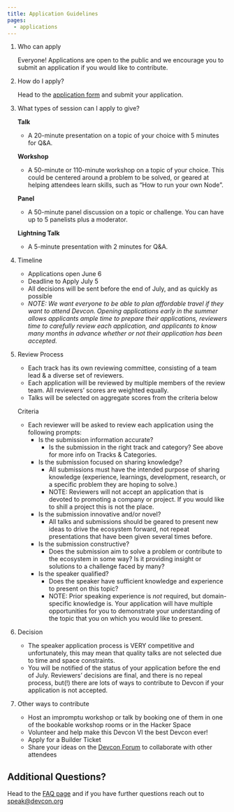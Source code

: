 ```yaml
---
title: Application Guidelines
pages:
  - applications
---
```


1. Who can apply

   Everyone! Applications are open to the public and we encourage you to submit an application if you would like to contribute.

1. How do I apply?

   Head to the [application form](https://speak.devcon.org/devcon-vi-2022/cfp) and submit your application.

1. What types of session can I apply to give?

   **Talk**

   - A 20-minute presentation on a topic of your choice with 5 minutes for Q&A.

   **Workshop**

   - A 50-minute or 110-minute workshop on a topic of your choice. This could be centered around a problem to be solved, or geared at helping attendees learn skills, such as “How to run your own Node”.

   **Panel**

   - A 50-minute panel discussion on a topic or challenge. You can have up to 5 panelists plus a moderator.

   **Lightning Talk**

   - A 5-minute presentation with 2 minutes for Q&A.

1. Timeline

   - Applications open June 6
   - Deadline to Apply July 5
   - All decisions will be sent before the end of July, and as quickly as possible
   - _NOTE: We want everyone to be able to plan affordable travel if they want to attend Devcon. Opening applications early in the summer allows applicants ample time to prepare their applications, reviewers time to carefully review each application, and applicants to know many months in advance whether or not their application has been accepted._

1. Review Process

   - Each track has its own reviewing committee, consisting of a team lead & a diverse set of reviewers.
   - Each application will be reviewed by multiple members of the review team. All reviewers’ scores are weighted equally.
   - Talks will be selected on aggregate scores from the criteria below

   Criteria

   - Each reviewer will be asked to review each application using the following prompts:
     - Is the submission information accurate?
       - Is the submission in the right track and category? See above for more info on Tracks & Categories.
     - Is the submission focused on sharing knowledge?
       - All submissions must have the intended purpose of sharing knowledge (experience, learnings, development, research, or a specific problem they are hoping to solve.)
       - NOTE: Reviewers will not accept an application that is devoted to promoting a company or project. If you would like to shill a project this is not the place.
     - Is the submission innovative and/or novel?
       - All talks and submissions should be geared to present new ideas to drive the ecosystem forward, not repeat presentations that have been given several times before.
     - Is the submission constructive?
       - Does the submission aim to solve a problem or contribute to the ecosystem in some way? Is it providing insight or solutions to a challenge faced by many?
     - Is the speaker qualified?
       - Does the speaker have sufficient knowledge and experience to present on this topic?
       - NOTE: Prior speaking experience is _not_ required, but domain-specific knowledge is. Your application will have multiple opportunities for you to demonstrate your understanding of the topic that you on which you would like to present.

1. Decision

   - The speaker application process is VERY competitive and unfortunately, this may mean that quality talks are not selected due to time and space constraints.
   - You will be notified of the status of your application before the end of July. Reviewers’ decisions are final, and there is no repeal process, but(!) there are lots of ways to contribute to Devcon if your application is not accepted.

1. Other ways to contribute
   - Host an impromptu workshop or talk by booking one of them in one of the bookable workshop rooms or in the Hacker Space
   - Volunteer and help make this Devcon VI the best Devcon ever!
   - Apply for a Builder Ticket
   - Share your ideas on the [Devcon Forum](https://forum.devcon.org/) to collaborate with other attendees

## Additional Questions?

Head to the [FAQ page](/faq#programming) and if you have further questions reach out to [speak@devcon.org](mailto:speak@devcon.org)
